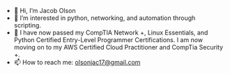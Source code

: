 - 👋 Hi, I’m Jacob Olson
- 👀 I’m interested in python, networking, and automation through scripting.
- 🌱 I have now passed my CompTIA Network +, Linux Essentials, and Python Certified Entry-Level Programmer Certifications. I am now moving on to my AWS Certified Cloud Practitioner and CompTia Security +.
- 📫 How to reach me: olsonjac17@gmail.com

<!---
olsonjac/olsonjac is a ✨ special ✨ repository because its `README.md` (this file) appears on your GitHub profile.
You can click the Preview link to take a look at your changes.
--->
